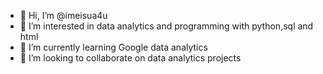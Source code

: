 - 👋 Hi, I’m @imeisua4u
- 👀 I’m interested in data analytics and programming with python,sql and html
- 🌱 I’m currently learning Google data analytics
- 💞️ I’m looking to collaborate on data analytics projects


<!---
imeisua4u/imeisua4u is a ✨ special ✨ repository because its `README.md` (this file) appears on your GitHub profile.
You can click the Preview link to take a look at your changes.
--->
